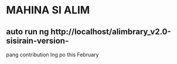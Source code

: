 # MAHINA SI ALIM
## auto run ng http://localhost/alimbrary_v2.0-sisirain-version-
pang contribution lng po this February
